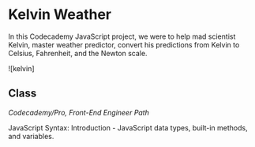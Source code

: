 # Kelvin Weather

In this Codecademy JavaScript project, we were to help mad scientist Kelvin, master weather predictor, convert his predictions from Kelvin to Celsius, Fahrenheit, and the Newton scale.

![kelvin]




## Class
*Codecademy/Pro, Front-End Engineer Path*

JavaScript Syntax: Introduction - JavaScript data types, built-in methods, and variables.
